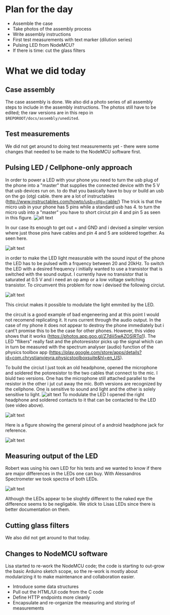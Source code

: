 # Plan for the day

* Assemble the case
* Take photos of the assembly process
* Write assembly instructions
* First test measurements with text marker (dilution series)
* Pulsing LED from NodeMCU?
* If there is time: cut the glass filters

# What we did today

## Case assembly

The case assembly is done. We also did a photo series of all assembly steps to include in the assembly instructions. The photos still have to be edited; the raw versions are in this repo in `$REPOROOT/docs/assembly/unedited`.

## Test measurements

We did not get around to doing test measurements yet - there were some changes that needed to be made to the NodeMCU software first.

## Pulsing LED / Cellphone-only approach

In order to power a LED with your phone you need to turn the usb plug of the phone into a "master" that supplies the connected device with the 5 V that usb devices run on. to do that you basically have to buy or build an usb on the go (otg) cable. there are a lot of instructables (http://www.instructables.com/howto/usb+otg+cable/)
The trick is that the micro usb in your phone has 5 pins while a standard usb has 4. 
to turn the micro usb into a "master" you have to short circiut pin 4 and pin 5 as seen in this figure.
![alt text](https://cdn.instructables.com/FTN/IHEZ/HSRZGLMJ/FTNIHEZHSRZGLMJ.LARGE.jpg "difference between normal usb and usb otg cable")

In our case its enough to get out + and GND and i devised a simpler version where just those pins have cables and pin 4 and 5 are soldered together. As seen here.

![alt text](https://lh3.googleusercontent.com/O_WhK3-zuIbS__mPMCs2SaMPNOC7888yp4b2asA19UrpN9ar5wADINT8f0rxp_4I0DLL9sD5XhIgaIXnCsTouX_gh0NYqCYHTwMYusTtVb09T9i4d3MZ7WpifxC7X3mwrXv5feS4ykQKqJ2wVFYsc3R2vA8YB59YQCOZT7wjdqKqzzdYF_pqGs8X-OzplDLM0ExsCmDSClv0N3cgZUy3kMZj_sVZlXyvPgeD3qVRm2fllUKrzM1oeiQXiPKy1UvNWL034279xrTbkbaGYreWx8_uLBI4Zs8I6XLP38qiNWhoa1HMNjoqAN5oo2DE5JKQ32umuvNPIB6bS-NpaaA4oUj_O5MMwm9URMgkPnkgqOLwNyBTCG8YRJcMjCQDIyNCU_F0mJBChIn-ds4FuBlQ6M3u96loRCwujwcriDDngJCNrN8XSAgxVHVIR3rQ2pVbP99f-XJl5lKt3aiU6tRPR1tKLwU_UP8-cSYROcTcorZlrFpVN4yfFwCOpdXRW6ciaYoLeB-pkw2TMS9LJiZRu3dE0T9rYRz0EvtlsZ53qXlkya326diMTqT_glFUlkZGaB92M2FOhA6SsvwD7h1oXsdaoBMkLIBP6z4qMFkKkfhkcrJq8zAYTSIt7sHDXO5tjSe0IRCNE6vg-SGuYvPCtz6BFNvJIGzkKw=w704-h938-no "usb otg cable for powering an LED")

in order to make the LED light measurable with the sound input of the phone the LED has to be pulsed with a frquency between 20 and 20kHz. To switch the LED with a desired frequency i initially wanted to use a transistor that is switched with the sound output. I currently have no transistor that is saturated at 0.5 V and i need an op amp or a low voltage switching transistor. 
To circumvent this problem for now i devised the following circiut.


![alt text](https://lh3.googleusercontent.com/DMR8HqJINeKpCeASBa69awn6h4XeE9f925-rSPUo4bMjK85fqvhc_OPMJBTLaPmM3Mz-MA9Rg4BOn6SR-QxxQyf6g5Uyav5SCvbE5bV3Q0e4_MoPZDLsIPNBlXFRtcE0Vx5AJPRmpJZylOrgbw09OxpjXSdS99_me91Qt6tgqV9SfCbp453d-rXh58Uxy_NgumSVrU5-9-6oBB2jlO3c6QYob8HKImBfukPDqvfbDTl9fUpaOGL4pRYXF1_vpTuJ9wqxnsc8-NrL2P5jj2RpFTDxaYK15LdHVVeF2W7EW3KSh_jW2sFogYtXLXpvdb3F2NIEhdiKRrqngq12Zs2cpN8l6oT-A6G-vL-mZlwh0j1ep3cJfAu0oSnAVnm5roj7stXL9j3_TL8Xb_Actyuouh8E4G685F308SZ2w52tld-rzyalEVn6o8Y2TE0NrLfRIDML6k2Y3UGVkGOo0pvDkpG_OjkA2mvAJiQoOcJf7jocw_89sSLud1QAioA19OcR_1cDvxuRRQP34ZijbvJo__FePOhQ7MPyDSN0IFMBi9rKTKdCAU9furXcpwyzfoLq0iww1BsVOwObHvKyOcT6gP0OqCZWwOkEVXgK2AfalvkHAFD-XwcROLiEetPGtVdRy6f0L2KVKZWdUBVXDT2ujkQhgaWQDq6Vlg=w1061-h687-no "Preliminary ")

This circiut makes it possible to modulate the light emmited by the LED. 

the circuit is a good example of bad engeneering and at this point I would not recomend replicating it. It runs current through the audio output. In the case of my phone it does not appear to destroy the phone immediately but i cant't promise this to be the case for other phones. However, this video shows that it works (https://photos.app.goo.gl/Z7diii5wAZOSIRTq1). The LED "flikers" really fast and the photoresistor picks up the signal which can in turn be measured with the spectrum analyser (audio) function of the physics toolbox app
(https://play.google.com/store/apps/details?id=com.chrystianvieyra.physicstoolboxsuite&hl=en_US).

To build the circiut I just took an old headphone, opened the microphone and soldered the potoresistor to the two cables that connect to the mic. I biuld two versions. One has the microphone still attached parallel to the resistor in the other i jut cut away the mic. Both versions are recognized by the cellphone. One is sensitive to sound and light and the other is solely sensitive to light. 
![alt text](https://lh3.googleusercontent.com/c4X5LN4x55KwMi6TslzVZS1v8vDoRL6lVIUWzRDERDdOfCasAOw5WLsJaZx4ixphbFKXAJTBbtaV2X1A84uKRxxG01gUcVotYi4xi3PYVopUW0AXt6Om1enGQQLF_miQlpHiP8Jwlv826AHE_Saw8xjAeu0uP1ejnG1e_3msZQetX5TskVeRyff1faEuQdUPi2ScikoR7VvPWuH1FQjsGXeau_LNwwDzhE1KxfsqVFVs7SXOpWjDT8JIN7qyf3fsV3pWidyBOeg9E1PdnhM1LtFqIRjGFmZCLAySk9BdmUFC8QMt8NzaTSbKsyHlMMl5MNksjEdFnbmzY5eNd2rLduDxuN1C-fGkP_5qNBHRAF7bEOQvKnjD1MaZUmUjgaMBVdXKuMRqEyAqXDFN1AscX-PYtgYTkIYJqsT9TvVUIhDXvIIfGWCAhAvTv7lZNh47pHLBJHv82kpLX0D3K1UbYhOeq32wCurKGwoaSzwc-DwVbMb-EBOaQRrFtPWmEv1F4kEnqG4FxdOvv2TtqCUT43MXCw7zx8F58foAQT1ddD7kv88WC-0G96HmU_TjhF6rAnwo2fW_UkeiAQyMBcAoCYloyVjbkHA7RVzR4IY-JQbgLqOfMbBWCh35rEgYxDOOY6aOCksOQR350yt7glsBVA1OMF35LpkOpA=w1250-h938-no "headphone mic with photoresistor")
To modulate the LED I opened the right headphone and soldered contacts to it that can be contacted to the LED (see video above).

![alt text](https://lh3.googleusercontent.com/GGX5IfmKi1T1VL_12zUPH_RxCH7F3obccOZ4CmKrjAa4aZp3qQqvB50v4eEAMsDCVXDAuzWbRc8DDvAwsN7E5n6jo_o1phhD5TCBPYxGHVVTIFLkulAn_jcZckmcbP5OEwXpZSnTTUYR3UK1cjHFE37w3LagHUEkP8Zez-3sxc0jOyO-0mfpObxZ1qsZTVphvL_HGrKsVpNjNpkJYY01fLxFTvZj_xH2PtLnWcCOcIHA1xqzSPpBsNfwLK0z0gX625OlA7k0oMf24iefCXK-EqjHgtbNtx0uIBulnCntsFgLFOAz2Z8Mn3BcLJbAownw5BxbbwEvDSIqBszMUrcXEZBJIruGR277uT9njGlMo6Ca_fnaYfdNzS9K0vBMoD5VD5rxUJke-5hSkfFRDR7rdCCScLFj_juRKb-zEkEaf_f-hWeVN-Ypf5GahPoe-gaG3IkR9nvb20BxEd-l6T6_Lp22Kuc9WI80fNKcMoXotquhO-w-ypv6n49K9cmvoS47_k7pAUTuRH9BMbKEYjROjPqSQRf_pU2U1VuKjeY2MTtvMb9vEYqubgb2pm9dtjXBpL060gtPegYJzkqhAB9_041ATzREISFzXhnrWpvlDd7IdLETF5eW0mj2xDfQP7UBnxVqvPYSW6tZFLbSk5BUk0b1tHvaQrXSTA=w1250-h938-no "headphone replaced with cables")
 
Here is a figure showing the general pinout of a android headphone jack for reference.

![alt text](https://source.android.com/devices/accessories/headset/images/headset-circuit2.png "pinout for android headphone jack")

## Measuring output of the LED

Robert was using his own LED for his tests and we wanted to know if there are major differences in the LEDs one can buy. 
With Alessandros Spectrometer we took spectra of both LEDs.

![alt text](https://user-images.githubusercontent.com/20132578/39118689-3d3d70ae-46ea-11e8-9a55-6c885d091796.png "pinout for android headphone jack")

Although the LEDs appear to be sloghtly different to the naked eye the difference seems to be negligable. We stick to Lisas LEDs since there is better documentation on them.


## Cutting glass filters

We also did not get around to that today.

## Changes to NodeMCU software

Lisa started to re-work the NodeMCU code; the code is starting to out-grow the basic Arduino sketch scope, so the re-work is mostly about modularizing it to make maintenance and collaboration easier.

* Introduce some data structures
* Pull out the HTML/UI code from the C code
* Define HTTP endpoints more cleanly
* Encapsulate and re-organize the measuring and storing of measurements

